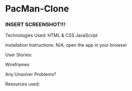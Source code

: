 # PacMan-Clone

### INSERT SCREENSHOT!!!

Technologies Used:
HTML & CSS
JavaScript

Installation Instructions:
N/A, open the app in your browser

User Stories:

Wireframes

Any Unsolver Problems?

Resources used:
